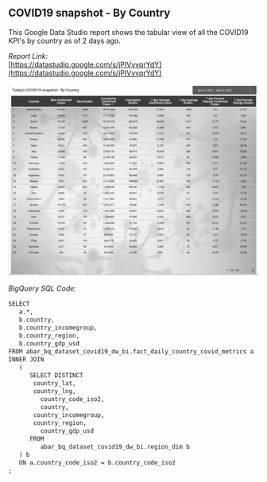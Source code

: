 ## COVID19 snapshot - By Country

This Google Data Studio report shows the tabular view of all the COVID19 KPI's by country as of 2 days ago.

*Report Link:*  
[https://datastudio.google.com/s/jPIVvvqrYdY](https://datastudio.google.com/s/jPIVvvqrYdY)  

![](../images/Todays_COVID19_Snapshot_By_Country.png)

*BigQuery SQL Code:*  

~~~~
SELECT
   a.*,
   b.country,
   b.country_incomegroup,
   b.country_region,
   b.country_gdp_usd
FROM abar_bq_dataset_covid19_dw_bi.fact_daily_country_covid_metrics a 
INNER JOIN
   (
      SELECT DISTINCT
       country_lat,
       country_lng,
         country_code_iso2,
         country,
       country_incomegroup,
       country_region,
         country_gdp_usd
      FROM
         abar_bq_dataset_covid19_dw_bi.region_dim b 
   ) b 
   ON a.country_code_iso2 = b.country_code_iso2
;
~~~~